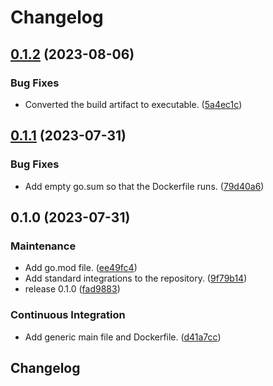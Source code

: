 # Changelog

## [0.1.2](https://github.com/ivanov-slk/tma-service-tester/compare/v0.1.1...v0.1.2) (2023-08-06)


### Bug Fixes

* Converted the build artifact to executable. ([5a4ec1c](https://github.com/ivanov-slk/tma-service-tester/commit/5a4ec1cc4670ba6606e5ce666d492b44b17051b0))

## [0.1.1](https://github.com/ivanov-slk/tma-service-tester/compare/v0.1.0...v0.1.1) (2023-07-31)


### Bug Fixes

* Add empty go.sum so that the Dockerfile runs. ([79d40a6](https://github.com/ivanov-slk/tma-service-tester/commit/79d40a6bfa61c3a11b547f59ee0ff4ada3c967bd))

## 0.1.0 (2023-07-31)


### Maintenance

* Add go.mod file. ([ee49fc4](https://github.com/ivanov-slk/tma-service-tester/commit/ee49fc4e18ab2bbb202c73d051f508ff12c2d7de))
* Add standard integrations to the repository. ([9f79b14](https://github.com/ivanov-slk/tma-service-tester/commit/9f79b140bd21e7f1ced31b582d0c486ba5abff81))
* release 0.1.0 ([fad9883](https://github.com/ivanov-slk/tma-service-tester/commit/fad988364ec545ddee0e53d7975feff32b0ba965))


### Continuous Integration

* Add generic main file and Dockerfile. ([d41a7cc](https://github.com/ivanov-slk/tma-service-tester/commit/d41a7cce068fc79dbc82507728dc441cfd357019))

## Changelog
